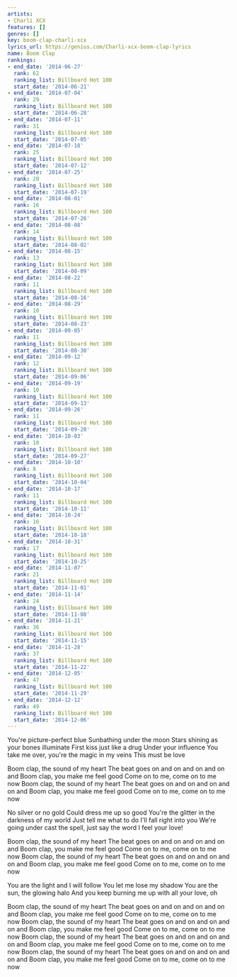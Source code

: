 ```yaml
---
artists:
- Charli XCX
features: []
genres: []
key: boom-clap-charli-xcx
lyrics_url: https://genius.com/Charli-xcx-boom-clap-lyrics
name: Boom Clap
rankings:
- end_date: '2014-06-27'
  rank: 62
  ranking_list: Billboard Hot 100
  start_date: '2014-06-21'
- end_date: '2014-07-04'
  rank: 29
  ranking_list: Billboard Hot 100
  start_date: '2014-06-28'
- end_date: '2014-07-11'
  rank: 31
  ranking_list: Billboard Hot 100
  start_date: '2014-07-05'
- end_date: '2014-07-18'
  rank: 25
  ranking_list: Billboard Hot 100
  start_date: '2014-07-12'
- end_date: '2014-07-25'
  rank: 20
  ranking_list: Billboard Hot 100
  start_date: '2014-07-19'
- end_date: '2014-08-01'
  rank: 16
  ranking_list: Billboard Hot 100
  start_date: '2014-07-26'
- end_date: '2014-08-08'
  rank: 14
  ranking_list: Billboard Hot 100
  start_date: '2014-08-02'
- end_date: '2014-08-15'
  rank: 13
  ranking_list: Billboard Hot 100
  start_date: '2014-08-09'
- end_date: '2014-08-22'
  rank: 11
  ranking_list: Billboard Hot 100
  start_date: '2014-08-16'
- end_date: '2014-08-29'
  rank: 10
  ranking_list: Billboard Hot 100
  start_date: '2014-08-23'
- end_date: '2014-09-05'
  rank: 11
  ranking_list: Billboard Hot 100
  start_date: '2014-08-30'
- end_date: '2014-09-12'
  rank: 12
  ranking_list: Billboard Hot 100
  start_date: '2014-09-06'
- end_date: '2014-09-19'
  rank: 10
  ranking_list: Billboard Hot 100
  start_date: '2014-09-13'
- end_date: '2014-09-26'
  rank: 11
  ranking_list: Billboard Hot 100
  start_date: '2014-09-20'
- end_date: '2014-10-03'
  rank: 10
  ranking_list: Billboard Hot 100
  start_date: '2014-09-27'
- end_date: '2014-10-10'
  rank: 8
  ranking_list: Billboard Hot 100
  start_date: '2014-10-04'
- end_date: '2014-10-17'
  rank: 11
  ranking_list: Billboard Hot 100
  start_date: '2014-10-11'
- end_date: '2014-10-24'
  rank: 16
  ranking_list: Billboard Hot 100
  start_date: '2014-10-18'
- end_date: '2014-10-31'
  rank: 17
  ranking_list: Billboard Hot 100
  start_date: '2014-10-25'
- end_date: '2014-11-07'
  rank: 21
  ranking_list: Billboard Hot 100
  start_date: '2014-11-01'
- end_date: '2014-11-14'
  rank: 24
  ranking_list: Billboard Hot 100
  start_date: '2014-11-08'
- end_date: '2014-11-21'
  rank: 36
  ranking_list: Billboard Hot 100
  start_date: '2014-11-15'
- end_date: '2014-11-28'
  rank: 37
  ranking_list: Billboard Hot 100
  start_date: '2014-11-22'
- end_date: '2014-12-05'
  rank: 47
  ranking_list: Billboard Hot 100
  start_date: '2014-11-29'
- end_date: '2014-12-12'
  rank: 49
  ranking_list: Billboard Hot 100
  start_date: '2014-12-06'
---
```

You're picture-perfect blue
Sunbathing under the moon
Stars shining as your bones illuminate
First kiss just like a drug
Under your influence
You take me over, you're the magic in my veins
This must be love


Boom clap, the sound of my heart
The beat goes on and on and on and on and
Boom clap, you make me feel good
Come on to me, come on to me now
Boom clap, the sound of my heart
The beat goes on and on and on and on and
Boom clap, you make me feel good
Come on to me, come on to me now


No silver or no gold
Could dress me up so good
You're the glitter in the darkness of my world
Just tell me what to do
I'll fall right into you
We're going under cast the spell, just say the word
I feel your love!


Boom clap, the sound of my heart
The beat goes on and on and on and on and
Boom clap, you make me feel good
Come on to me, come on to me now
Boom clap, the sound of my heart
The beat goes on and on and on and on and
Boom clap, you make me feel good
Come on to me, come on to me now


You are the light and I will follow
You let me lose my shadow
You are the sun, the glowing halo
And you keep burning me up with all your love, oh


Boom clap, the sound of my heart
The beat goes on and on and on and on and
Boom clap, you make me feel good
Come on to me, come on to me now
Boom clap, the sound of my heart
The beat goes on and on and on and on and
Boom clap, you make me feel good
Come on to me, come on to me now
Boom clap, the sound of my heart
The beat goes on and on and on and on and
Boom clap, you make me feel good
Come on to me, come on to me now
Boom clap, the sound of my heart
The beat goes on and on and on and on and
Boom clap, you make me feel good
Come on to me, come on to me now
